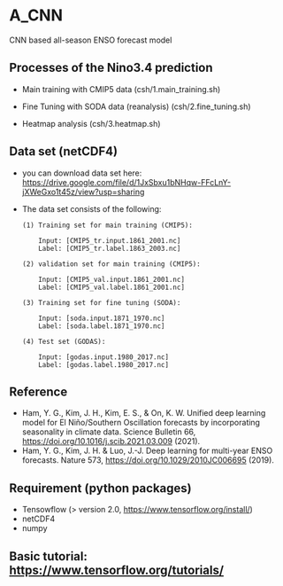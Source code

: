 # A_CNN
CNN based all-season ENSO forecast model

## Processes of the Nino3.4 prediction

   - Main training with CMIP5 data (csh/1.main_training.sh)
   
   - Fine Tuning with SODA data (reanalysis) (csh/2.fine_tuning.sh)
   
   - Heatmap analysis (csh/3.heatmap.sh)
   
## Data set (netCDF4)

   -  you can download data set here: https://drive.google.com/file/d/1JxSbxu1bNHqw-FFcLnY-jXWeGxo1t45z/view?usp=sharing
   
   -  The data set consists of the following:
   
   
          (1) Training set for main training (CMIP5): 
          
              Input: [CMIP5_tr.input.1861_2001.nc]
              Label: [CMIP5_tr.label.1863_2003.nc]
       
          (2) validation set for main training (CMIP5):
          
              Input: [CMIP5_val.input.1861_2001.nc]
              Label: [CMIP5_val.label.1861_2001.nc]
   
          (3) Training set for fine tuning (SODA):
          
              Input: [soda.input.1871_1970.nc]
              Label: [soda.label.1871_1970.nc]

          (4) Test set (GODAS):
          
              Input: [godas.input.1980_2017.nc]
              Label: [godas.label.1980_2017.nc]
   
## Reference
- Ham, Y. G., Kim, J. H., Kim, E. S., & On, K. W. Unified deep learning model for El Niño/Southern Oscillation forecasts by incorporating seasonality in climate data. Science Bulletin 66, https://doi.org/10.1016/j.scib.2021.03.009 (2021).
- Ham, Y. G., Kim, J. H. & Luo, J.-J. Deep learning for multi-year ENSO forecasts. Nature 573, https://doi.org/10.1029/2010JC006695 (2019).

## Requirement (python packages)

   -  Tensowflow (> version 2.0, https://www.tensorflow.org/install/)
   -  netCDF4
   -  numpy
   
## Basic tutorial: https://www.tensorflow.org/tutorials/
   
   
